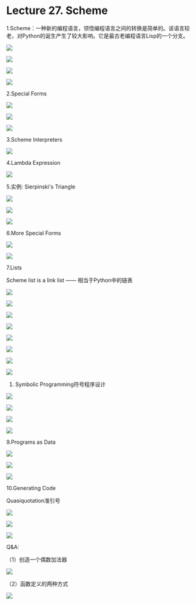 # Lecture 27. Scheme

1.Scheme：一种新的编程语言，领悟编程语言之间的转换是简单的。该语言较老，对Python的诞生产生了较大影响。它是最古老编程语言Lisp的一个分支。

![](image/1678274516148_207wz7QiXd.png)

![](image/image_Qq7zP7zi_-.png)

![](image/1678275050346_9b2FZbrxmc.png)

![](image/1678275167616_FdU6_aRQKM.png)

2.Special Forms

![](image/image_oN4qseaDmQ.png)

![](image/1678275564607_uHNWWzmV3J.png)

![](image/1678275827815_8OZARMGM9B.png)

3.Scheme Interpreters

![](image/image_EC4cfYRzV7.png)

4.Lambda Expression

![](image/image_aCs7wEAPt1.png)

5.实例: Sierpinski's Triangle

![](image/1678276484080_SxYul6NzbA.png)

![](image/1678276643503_keWPWpGhI7.png)

![](image/image_2PAk4Datg3.png)

6.More Special Forms

![](image/image_026ZrO70Ma.png)

![](image/image_CjdFC0xe2W.png)

7.Lists

Scheme list is a link list —— 相当于Python中的链表

![](image/1678285373347_uXgjNr_Wcn.png)

![](image/1678285576920_vmG6uTvadK.png)

![](image/image_V_fIuF-7tZ.png)

![](image/1678285858419_Z6oCWjPS2r.png)

![](image/image_YCNHU75PRQ.png)

![](image/1678293485598_zKDzhZyERq.png)

![](image/1678293573318_ZvzSCvOmWA.png)

![](image/1678293666109_b_hJedzUrH.png)

1.  Symbolic Programming符号程序设计

![](image/image_NW4zmm1iFG.png)

![](image/1678294114738_HN86SWNyaY.png)

![](image/1678294168376_Q8GQpgTe5s.png)

![](image/1678294280178_YjPp5HpCy6.png)

9.Programs as Data

![](image/image_9PUbJqmXg1.png)

![](image/1678294800384_uxHwUedkMz.png)

![](image/1678294957906_3RprCup4LP.png)

10.Generating Code

&#x20;Quasiquotation准引号

![](image/image_tQiGmB3ewO.png)

![](image/image_nWonNivooO.png)

![](image/image_vekC6ziGPL.png)

Q\&A:

（1）创造一个偶数加法器

![](image/1678326627972_7HEaHAFK_5.png)

（2）函数定义的两种方式

![](image/1678326713355_NQnkrA37mL.png)
